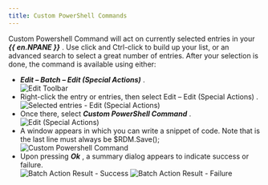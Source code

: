```yaml
---
title: Custom PowerShell Commands
---
```

Custom Powershell Command will act on currently selected entries in your ***{{ en.NPANE }}*** . Use click and Ctrl-click to build up your list, or an advanced search to select a great number of entries. After your selection is done, the command is available using either:  

* ***Edit – Batch – Edit (Special Actions)*** .  
![Edit Toolbar](/img/en/rdm/windows/clipM0003.png) 
* Right-click the entry or entries, then select Edit – Edit (Special Actions) .  
![Selected entries - Edit (Special Actions)](/img/en/rdm/windows/clip10585.png) 
* Once there, select ***Custom PowerShell Command*** .  
![Edit (Special Actions)](/img/en/rdm/windows/clip10587.png) 
* A window appears in which you can write a snippet of code.  Note that is the last line must always be $RDM.Save();  
![Custom Powershell Command](/img/en/rdm/windows/clip10613.png) 
* Upon pressing ***Ok*** , a summary dialog appears to indicate success or failure.  
![Batch Action Result - Success](/img/en/rdm/windows/clipM0004.png) 
![Batch Action Result - Failure](/img/en/rdm/windows/clipM0005.png) 